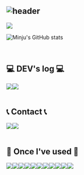 <div align="left">
  
![header](https://capsule-render.vercel.app/api?type=waving&color=timeGradient&text=Welcome%20to%20Minju's%20GitHub%20👋&animation=twinkling&fontSize=35&fontAlignY=40&fontAlign=70&height=250)
---
  
<a href="https://hits.seeyoufarm.com"><img src="https://hits.seeyoufarm.com/api/count/incr/badge.svg?url=https%3A%2F%2Fgithub.com%2FMinju-Kimm%2Fhit-counter&count_bg=%23C0C0C0&title_bg=%23221A5F&icon=awesomelists.svg&icon_color=%23E7E7E7&title=hits&edge_flat=true"/></a>
<br>

![Minju's GitHub stats](https://github-readme-stats.vercel.app/api?username=Minju-Kimm&show_icons=true&theme=dracula)
 
<br>

## 💻 DEV's log 💻
<div style="display:flex; flex-direction:row;">
    <a href="https://velog.io/@kirby0418">
        <img src="https://img.shields.io/badge/-Velog-20c997?style=for-the-badge&logo=Velog&logoColor=white"> 
    </a>
    <a href="https://minju0418.notion.site/Minju-Kim-c74d517660984c308c63084cdb1161b7?pvs=4">
        <img src="https://img.shields.io/badge/Notion-9999FF?style=for-the-badge&logo=Notion&logoColor=white"> 
    </a>
  
</div><br>

 
## 📞 Contact 📞
<div style="display:flex; flex-direction:row;">
    <a href="https://www.instagram.com/comewithnne/">
        <img src="https://img.shields.io/badge/Instagram-E4405F?style=for-the-badge&logo=Instagram&logoColor=white"> 
    </a>
    <a href="mailto:alswn299842@naver.com">
        <img src="https://img.shields.io/badge/Gmail-EA4335?style=for-the-badge&logo=Gmail&logoColor=white"> 
    </a>
</div><br>

## 🔨 Once I've used 🔨
<div style="display:flex; flex-direction=row;">
    <img src="https://img.shields.io/badge/Java-007396?style=for-the-badge&logo=Java&logoColor=white"> 
    <img src="https://img.shields.io/badge/Spring Boot-6DB33F?style=for-the-badge&logo=spring boot&logoColor=white"> 
    <img src="https://img.shields.io/badge/mysql-4479A1?style=for-the-badge&logo=mysql&logoColor=white"> 
    <img src="https://img.shields.io/badge/firebase-FFCA28?style=for-the-badge&logo=firebase&logoColor=white">
    <br>
    <img src="https://img.shields.io/badge/Amazon AWS-232F3E?style=for-the-badge&logo=amazon aws&logoColor=white"> 
    <img src="https://img.shields.io/badge/Amazon EC2-FF9900?style=for-the-badge&logo=amazon ec2&logoColor=white"> 
    <br>
    <img src="https://img.shields.io/badge/html5-E34F26?style=flat-square&logo=html5&logoColor=white"> 
    <img src="https://img.shields.io/badge/css-1572B6?style=flat-square&logo=css3&logoColor=white"> 
    <img src="https://img.shields.io/badge/javascript-F7DF1E?style=flat-square&logo=javascript&logoColor=black"> 
    <img src="https://img.shields.io/badge/bootstrap-7952B3?style=flat-square&logo=bootstrap&logoColor=white">
    <br>
    <img src="https://img.shields.io/badge/python-3776AB?style=flat-square&logo=python&logoColor=white"> 
    <br>
</div><br>
</div>
